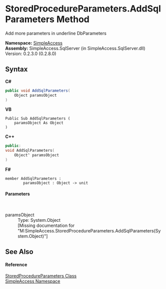 # StoredProcedureParameters.AddSqlParameters Method 
 

Add more parameters in underline DbParameters

**Namespace:**&nbsp;<a href="5b81da8e-9a02-e6f3-6346-ccc62ec531d3">SimpleAccess</a><br />**Assembly:**&nbsp;SimpleAccess.SqlServer (in SimpleAccess.SqlServer.dll) Version: 0.2.3.0 (0.2.8.0)

## Syntax

**C#**<br />
``` C#
public void AddSqlParameters(
	Object paramsObject
)
```

**VB**<br />
``` VB
Public Sub AddSqlParameters ( 
	paramsObject As Object
)
```

**C++**<br />
``` C++
public:
void AddSqlParameters(
	Object^ paramsObject
)
```

**F#**<br />
``` F#
member AddSqlParameters : 
        paramsObject : Object -> unit 

```


#### Parameters
&nbsp;<dl><dt>paramsObject</dt><dd>Type: System.Object<br />\[Missing <param name="paramsObject"/> documentation for "M:SimpleAccess.StoredProcedureParameters.AddSqlParameters(System.Object)"\]</dd></dl>

## See Also


#### Reference
<a href="1e3afd83-1b60-7d93-412a-daa2862067e2">StoredProcedureParameters Class</a><br /><a href="5b81da8e-9a02-e6f3-6346-ccc62ec531d3">SimpleAccess Namespace</a><br />